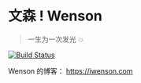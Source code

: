 # 文森 !  Wenson
> 一生为一次发光 💥

[![Build Status](https://travis-ci.org/wensonsmith/iwenson.svg?branch=master)](https://travis-ci.org/wensonsmith/iwenson)

Wenson 的博客： https://iwenson.com

